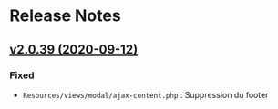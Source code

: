 # Release Notes

## [v2.0.39 (2020-09-12)](https://svn.tigreblanc.fr/presstify-plugins/cookie-law/tags/2.0.39...v2.0.39)

### Fixed

- `Resources/views/modal/ajax-content.php` : Suppression du footer
